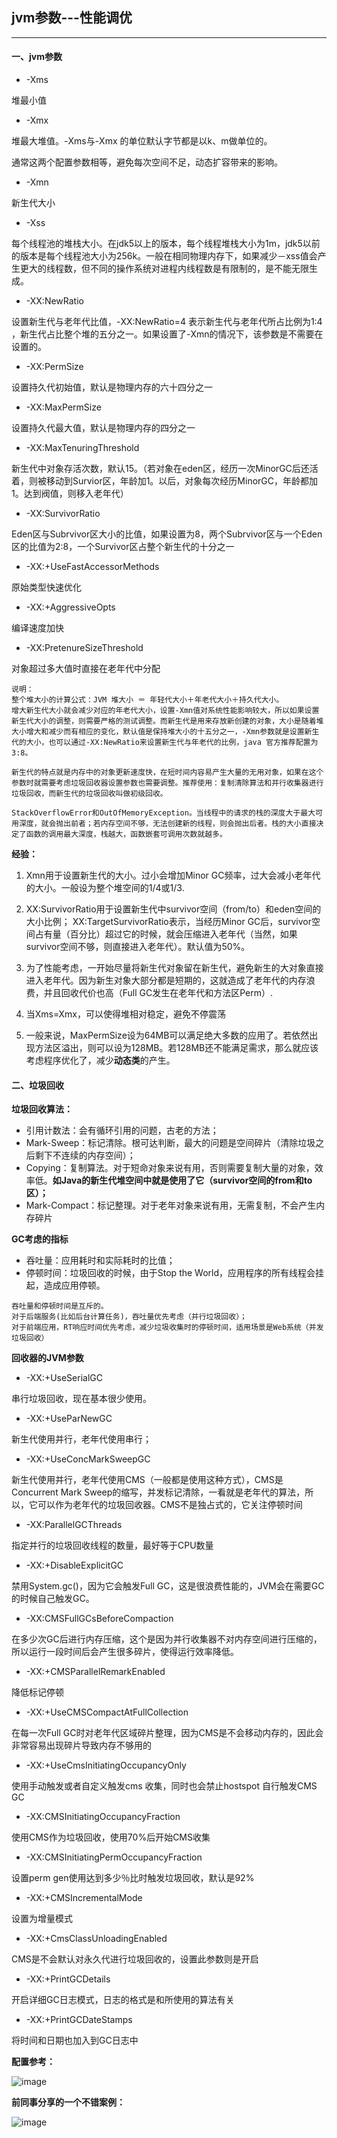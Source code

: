 ## jvm参数---性能调优---#### 一、jvm参数*	-Xms 堆最小值*	-Xmx堆最大堆值。-Xms与-Xmx 的单位默认字节都是以k、m做单位的。通常这两个配置参数相等，避免每次空间不足，动态扩容带来的影响。*	-Xmn 新生代大小*	-Xss 每个线程池的堆栈大小。在jdk5以上的版本，每个线程堆栈大小为1m，jdk5以前的版本是每个线程池大小为256k。一般在相同物理内存下，如果减少－xss值会产生更大的线程数，但不同的操作系统对进程内线程数是有限制的，是不能无限生成。*	-XX:NewRatio 设置新生代与老年代比值，-XX:NewRatio=4 表示新生代与老年代所占比例为1:4 ，新生代占比整个堆的五分之一。如果设置了-Xmn的情况下，该参数是不需要在设置的。*	-XX:PermSize设置持久代初始值，默认是物理内存的六十四分之一*	-XX:MaxPermSize 设置持久代最大值，默认是物理内存的四分之一*	-XX:MaxTenuringThreshold新生代中对象存活次数，默认15。（若对象在eden区，经历一次MinorGC后还活着，则被移动到Survior区，年龄加1。以后，对象每次经历MinorGC，年龄都加1。达到阀值，则移入老年代）*	-XX:SurvivorRatio Eden区与Subrvivor区大小的比值，如果设置为8，两个Subrvivor区与一个Eden区的比值为2:8，一个Survivor区占整个新生代的十分之一*	-XX:+UseFastAccessorMethods 原始类型快速优化*	-XX:+AggressiveOpts编译速度加快*	-XX:PretenureSizeThreshold对象超过多大值时直接在老年代中分配```说明：整个堆大小的计算公式：JVM 堆大小 ＝ 年轻代大小＋年老代大小＋持久代大小。增大新生代大小就会减少对应的年老代大小，设置-Xmn值对系统性能影响较大，所以如果设置新生代大小的调整，则需要严格的测试调整。而新生代是用来存放新创建的对象，大小是随着堆大小增大和减少而有相应的变化，默认值是保持堆大小的十五分之一，-Xmn参数就是设置新生代的大小，也可以通过-XX:NewRatio来设置新生代与年老代的比例，java 官方推荐配置为3:8。新生代的特点就是内存中的对象更新速度快，在短时间内容易产生大量的无用对象，如果在这个参数时就需要考虑垃圾回收器设置参数也需要调整。推荐使用：复制清除算法和并行收集器进行垃圾回收，而新生代的垃圾回收叫做初级回收。``````StackOverflowError和OutOfMemoryException。当线程中的请求的栈的深度大于最大可用深度，就会抛出前者；若内存空间不够，无法创建新的线程，则会抛出后者。栈的大小直接决定了函数的调用最大深度，栈越大，函数嵌套可调用次数就越多。```**经验：**1. Xmn用于设置新生代的大小。过小会增加Minor GC频率，过大会减小老年代的大小。一般设为整个堆空间的1/4或1/3.2. XX:SurvivorRatio用于设置新生代中survivor空间（from/to）和eden空间的大小比例；XX:TargetSurvivorRatio表示，当经历Minor GC后，survivor空间占有量（百分比）超过它的时候，就会压缩进入老年代（当然，如果survivor空间不够，则直接进入老年代）。默认值为50%。3. 为了性能考虑，一开始尽量将新生代对象留在新生代，避免新生的大对象直接进入老年代。因为新生对象大部分都是短期的，这就造成了老年代的内存浪费，并且回收代价也高（Full GC发生在老年代和方法区Perm）.4. 当Xms=Xmx，可以使得堆相对稳定，避免不停震荡5. 一般来说，MaxPermSize设为64MB可以满足绝大多数的应用了。若依然出现方法区溢出，则可以设为128MB。若128MB还不能满足需求，那么就应该考虑程序优化了，减少**动态类**的产生。#### 二、垃圾回收**垃圾回收算法：***	引用计数法：会有循环引用的问题，古老的方法；*	Mark-Sweep：标记清除。根可达判断，最大的问题是空间碎片（清除垃圾之后剩下不连续的内存空间）；*	Copying：复制算法。对于短命对象来说有用，否则需要复制大量的对象，效率低。**如Java的新生代堆空间中就是使用了它（survivor空间的from和to区）；***	Mark-Compact：标记整理。对于老年对象来说有用，无需复制，不会产生内存碎片**GC考虑的指标***	吞吐量：应用耗时和实际耗时的比值；*	停顿时间：垃圾回收的时候，由于Stop the World，应用程序的所有线程会挂起，造成应用停顿。```吞吐量和停顿时间是互斥的。对于后端服务(比如后台计算任务)，吞吐量优先考虑（并行垃圾回收）；对于前端应用，RT响应时间优先考虑，减少垃圾收集时的停顿时间，适用场景是Web系统（并发垃圾回收）```**回收器的JVM参数***	-XX:+UseSerialGC串行垃圾回收，现在基本很少使用。*	-XX:+UseParNewGC新生代使用并行，老年代使用串行；*	-XX:+UseConcMarkSweepGC新生代使用并行，老年代使用CMS（一般都是使用这种方式），CMS是Concurrent Mark Sweep的缩写，并发标记清除，一看就是老年代的算法，所以，它可以作为老年代的垃圾回收器。CMS不是独占式的，它关注停顿时间*	-XX:ParallelGCThreads指定并行的垃圾回收线程的数量，最好等于CPU数量*	-XX:+DisableExplicitGC禁用System.gc()，因为它会触发Full GC，这是很浪费性能的，JVM会在需要GC的时候自己触发GC。*	-XX:CMSFullGCsBeforeCompaction 在多少次GC后进行内存压缩，这个是因为并行收集器不对内存空间进行压缩的，所以运行一段时间后会产生很多碎片，使得运行效率降低。*	-XX:+CMSParallelRemarkEnabled降低标记停顿*	-XX:+UseCMSCompactAtFullCollection 在每一次Full GC时对老年代区域碎片整理，因为CMS是不会移动内存的，因此会非常容易出现碎片导致内存不够用的*	-XX:+UseCmsInitiatingOccupancyOnly 使用手动触发或者自定义触发cms 收集，同时也会禁止hostspot 自行触发CMS GC*	-XX:CMSInitiatingOccupancyFraction 使用CMS作为垃圾回收，使用70%后开始CMS收集*	-XX:CMSInitiatingPermOccupancyFraction 设置perm gen使用达到多少％比时触发垃圾回收，默认是92%*	-XX:+CMSIncrementalMode 设置为增量模式*	-XX:+CmsClassUnloadingEnabled CMS是不会默认对永久代进行垃圾回收的，设置此参数则是开启*	-XX:+PrintGCDetails开启详细GC日志模式，日志的格式是和所使用的算法有关*	-XX:+PrintGCDateStamps将时间和日期也加入到GC日志中**配置参考：**![image](../basic-knowledge/img/13.png)**前同事分享的一个不错案例：**![image](../basic-knowledge/img/15.png)